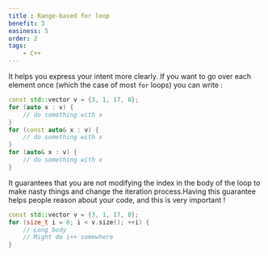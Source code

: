 ```yaml
---
title : Range-based for loop
benefit: 3
easiness: 5
order: 2
tags:
    - C++
---
```


It helps you express your intent more clearly. If you want to go over each element once (which the case of most `for` loops) you can write :

```cpp
const std::vector v = {3, 1, 17, 8};
for (auto x : v) {
    // do something with x
}
for (const auto& x : v) {
    // do something with x
}
for (auto& x : v) {
    // do something with x
}
```

It guarantees that you are not modifying the index in the body of the loop to make nasty things and change the iteration process.Having this guarantee helps people reason about your code, and this is very important !

```cpp
const std::vector v = {3, 1, 17, 8};
for (size_t i = 0; i < v.size(); ++i) {
    // Long body
    // Might do i++ somewhere
}
```
